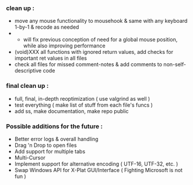 ### clean up :
- move any mouse functionality to mousehook & same with any keyboard 1-by-1 & recode as needed
- - will fix previous conception of need for a global mouse position, while also improving performance
- (void)XXX all functions with ignored return values, add checks for important ret values in all files
- check all files for missed comment-notes & add comments to non-self-descriptive code

### final clean up :
- full, final, in-depth reoptimization ( use valgrind as well )
- test everything ( make list of stuff from each file's funcs )
- add ss, make documentation, make repo public

### Possible additions for the future :
- Better error logs & overall handling
- Drag 'n Drop to open files
- Add support for multiple tabs
- Multi-Cursor
- Implement support for alternative encoding ( UTF-16, UTF-32, etc. )
- Swap Windows API for X-Plat GUI/Interface ( Fighting Microsoft is not fun )
